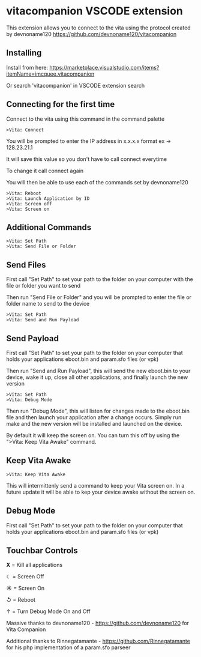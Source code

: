# vitacompanion VSCODE extension

This extension allows you to connect to the vita using the protocol created by devnoname120 https://github.com/devnoname120/vitacompanion

## Installing

Install from here: https://marketplace.visualstudio.com/items?itemName=imcquee.vitacompanion

Or search 'vitacompanion' in VSCODE extension search

## Connecting for the first time

Connect to the vita using this command in the command palette
```
>Vita: Connect
```

You will be prompted to enter the IP address in x.x.x.x format ex -> 128.23.21.1

It will save this value so you don't have to call connect everytime

To change it call connect again

You will then be able to use each of the commands set by devnoname120
```
>Vita: Reboot
>Vita: Launch Application by ID
>Vita: Screen off
>Vita: Screen on
```

## Additional Commands

```
>Vita: Set Path
>Vita: Send File or Folder
```
## Send Files

First call "Set Path" to set your path to the folder on your computer with the file or folder you want to send

Then run "Send File or Folder" and you will be prompted to enter the file or folder name to send to the device

```
>Vita: Set Path
>Vita: Send and Run Payload
```

## Send Payload

First call "Set Path" to set your path to the folder on your computer that holds your applications eboot.bin and param.sfo files (or vpk)

Then run "Send and Run Payload", this will send the new eboot.bin to your device, wake it up, close all other applications, and finally launch the new version

```
>Vita: Set Path
>Vita: Debug Mode
```
Then run "Debug Mode", this will listen for changes made to the eboot.bin file and then launch your application after a change occurs. Simply run make and the new version will be installed and launched on the device. 

By default it will keep the screen on. You can turn this off by using the ">Vita: Keep Vita Awake" command.

## Keep Vita Awake

```
>Vita: Keep Vita Awake
```

This will intermittenly send a command to keep your Vita screen on. In a future update it will be able to kep your device awake without the screen on.

## Debug Mode

First call "Set Path" to set your path to the folder on your computer that holds your applications eboot.bin and param.sfo files (or vpk)




## Touchbar Controls

**X** = Kill all applications

☾ = Screen Off

☀ = Screen On

↺ = Reboot

↑ = Turn Debug Mode On and Off


Massive thanks to devnoname120 - https://github.com/devnoname120 for Vita Companion

Additional thanks to Rinnegatamante - https://github.com/Rinnegatamante for his php implementation of a param.sfo parseer
